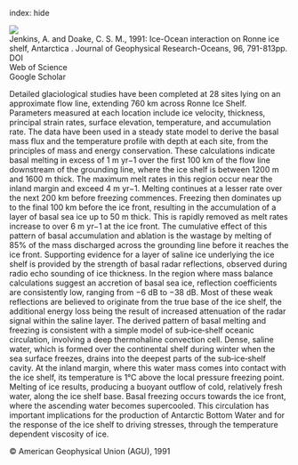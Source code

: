 index: hide

<div class="Citation">
    <div class="Citation-thumb CitationThumb-linked"  data-href="https://doi.org/10.1029/90jc01952">
      <img src="https://static.claimspace.cloud/climate-study-static/refs/thumbs/4/Jenkins_and_Doake_1991-thumb.png" />
    </div>

  <div class="Citation-body">
    <div class="Citation-text">Jenkins, A. and Doake, C. S. M., 1991: Ice-Ocean interaction on Ronne ice shelf, Antarctica . <span class="Article-journal">Journal of Geophysical Research-Oceans, </span><span class="Article-volume">96, </span>791-813pp.</div>
    <div class="Citation-links">
      <div class="CitationLink" data-href="https://doi.org/10.1029/90jc01952">
        <div class="CitationLink-icon CitationLink-Doi"></div>
        <div class="CitationLink-text">DOI</div>
      </div>
      <div class="CitationLink" data-href="http://cel.webofknowledge.com/InboundService.do?customersID=atyponcel&smartRedirect=yes&mode=FullRecord&IsProductCode=Yes&product=CEL&Init=Yes&Func=Frame&action=retrieve&SrcApp=literatum&SrcAuth=atyponcel&SID=7CNc3cIRaBKjGbSujFM&UT=WOS:A1991FD79200006">
        <div class="CitationLink-icon CitationLink-Isi"></div>
        <div class="CitationLink-text">Web of Science</div>
      </div>
      <div class="CitationLink" data-href="https://scholar.google.com/scholar?q=10.1029/90jc01952">
        <div class="CitationLink-icon CitationLink-Scholar"></div>
        <div class="CitationLink-text">Google Scholar</div>
      </div>
    </div>
  </div>
</div>

Detailed glaciological studies have been completed at 28 sites lying on an approximate flow line, extending 760 km across Ronne Ice Shelf. Parameters measured at each location include ice velocity, thickness, principal strain rates, surface elevation, temperature, and accumulation rate. The data have been used in a steady state model to derive the basal mass flux and the temperature profile with depth at each site, from the principles of mass and energy conservation. These calculations indicate basal melting in excess of 1 m yr−1 over the first 100 km of the flow line downstream of the grounding line, where the ice shelf is between 1200 m and 1600 m thick. The maximum melt rates in this region occur near the inland margin and exceed 4 m yr−1. Melting continues at a lesser rate over the next 200 km before freezing commences. Freezing then dominates up to the final 100 km before the ice front, resulting in the accumulation of a layer of basal sea ice up to 50 m thick. This is rapidly removed as melt rates increase to over 6 m yr−1 at the ice front. The cumulative effect of this pattern of basal accumulation and ablation is the wastage by melting of 85% of the mass discharged across the grounding line before it reaches the ice front. Supporting evidence for a layer of saline ice underlying the ice shelf is provided by the strength of basal radar reflections, observed during radio echo sounding of ice thickness. In the region where mass balance calculations suggest an accretion of basal sea ice, reflection coefficients are consistently low, ranging from −6 dB to −38 dB. Most of these weak reflections are believed to originate from the true base of the ice shelf, the additional energy loss being the result of increased attenuation of the radar signal within the saline layer. The derived pattern of basal melting and freezing is consistent with a simple model of sub‐ice‐shelf oceanic circulation, involving a deep thermohaline convection cell. Dense, saline water, which is formed over the continental shelf during winter when the sea surface freezes, drains into the deepest parts of the sub‐ice‐shelf cavity. At the inland margin, where this water mass comes into contact with the ice shelf, its temperature is 1°C above the local pressure freezing point. Melting of ice results, producing a buoyant outflow of cold, relatively fresh water, along the ice shelf base. Basal freezing occurs towards the ice front, where the ascending water becomes supercooled. This circulation has important implications for the production of Antarctic Bottom Water and for the response of the ice shelf to driving stresses, through the temperature dependent viscosity of ice.

<div class="Citation-copy">
&copy; American Geophysical Union (AGU), 1991
</div>